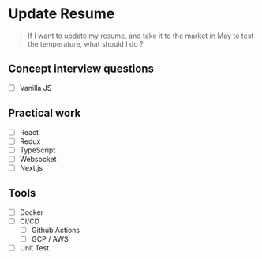 # Update Resume

> If I want to update my resume, and take it to the market in May to test the temperature, what should I do ?

## Concept interview questions

- [ ] Vanilla JS

## Practical work

- [ ] React
- [ ] Redux
- [ ] TypeScript
- [ ] Websocket
- [ ] Next.js

## Tools

- [ ] Docker
- [ ] CI/CD
	- [ ] Github Actions
	- [ ] GCP / AWS
- [ ] Unit Test